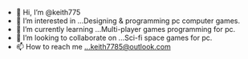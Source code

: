 - 👋 Hi, I’m @keith775
- 👀 I’m interested in ...Designing & programming pc computer games.
- 🌱 I’m currently learning ...Multi-player games programming for pc.
- 💞️ I’m looking to collaborate on ...Sci-fi space games for pc.
- 📫 How to reach me ...keith7785@outlook.com

<!---
keith775/keith775 is a ✨ special ✨ repository because its `README.md` (this file) appears on your GitHub profile.
You can click the Preview link to take a look at your changes.
--->
